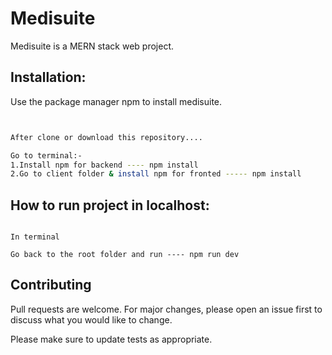 # Medisuite 

Medisuite is a MERN stack web project.

## Installation:

Use the package manager npm to install medisuite.

```bash


After clone or download this repository....

Go to terminal:-
1.Install npm for backend ---- npm install
2.Go to client folder & install npm for fronted ----- npm install


```

## How to run project in localhost:

```

In terminal

Go back to the root folder and run ---- npm run dev

```

## Contributing
Pull requests are welcome. For major changes, please open an issue first to discuss what you would like to change.

Please make sure to update tests as appropriate.
